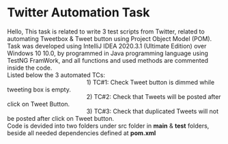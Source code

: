 # Twitter Automation Task 
Hello, This task is related to write 3 test scripts from Twitter, related to automating Tweetbox & Tweet button using Project Object Model (POM).
Task was developed using IntelliJ IDEA 2020.3.1 (Ultimate Edition) over Windows 10 10.0, by programmed in Java programming language using TestNG FramWork, and all functions and used methods are commented inside the code.</br>
Listed below the 3 automated TCs: </br>
&emsp;&emsp;&emsp;&emsp;&emsp;&emsp;&emsp;&emsp;&emsp;&emsp;&emsp;&emsp;&emsp;       1) TC#1: Check Tweet button is dimmed while tweeting box is empty. </br>
&emsp;&emsp;&emsp;&emsp;&emsp;&emsp;&emsp;&emsp;&emsp;&emsp;&emsp;&emsp;&emsp;       2) TC#2: Check that Tweets will be posted after click on Tweet Button. </br>
&emsp;&emsp;&emsp;&emsp;&emsp;&emsp;&emsp;&emsp;&emsp;&emsp;&emsp;&emsp;&emsp;       3) TC#3: Check that duplicated Tweets will not be posted after click on Tweet button. </br>
Code is devided into two folders under src folder in <strong>main</strong> & <strong>test</strong> folders, beside all needed dependencies defined at <strong>pom.xml</strong> 


